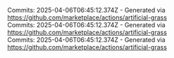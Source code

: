 Commits: 2025-04-06T06:45:12.374Z - Generated via https://github.com/marketplace/actions/artificial-grass
<br>
Commits: 2025-04-06T06:45:12.374Z - Generated via https://github.com/marketplace/actions/artificial-grass
<br>
Commits: 2025-04-06T06:45:12.374Z - Generated via https://github.com/marketplace/actions/artificial-grass
<br>
